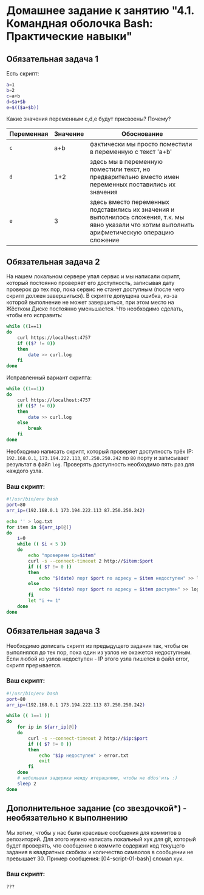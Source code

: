 

# Домашнее задание к занятию "4.1. Командная оболочка Bash: Практические навыки"

## Обязательная задача 1

Есть скрипт:
```bash
a=1
b=2
c=a+b
d=$a+$b
e=$(($a+$b))
```

Какие значения переменным c,d,e будут присвоены? Почему?

| Переменная  | Значение | Обоснование |
| ------------- | ------------- | ------------- |
| `c`  | a+b  | фактически мы просто поместили в переменную с текст 'a+b'  |
| `d`  | 1+2  | здесь мы в переменную поместили текст, но предварительно вместо имен переменных поставились их значения |
| `e`  | 3  | здесь вместо переменных подставились их значения и выполнилось сложения, т.к. мы явно указали что хотим выполнить арифметическую операцию сложение |


## Обязательная задача 2
На нашем локальном сервере упал сервис и мы написали скрипт, который постоянно проверяет его доступность, записывая дату проверок до тех пор, пока сервис не станет доступным (после чего скрипт должен завершиться). В скрипте допущена ошибка, из-за которой выполнение не может завершиться, при этом место на Жёстком Диске постоянно уменьшается. Что необходимо сделать, чтобы его исправить:
```bash
while ((1==1)
do
	curl https://localhost:4757
	if (($? != 0))
	then
		date >> curl.log
	fi
done
```

Исправленный вариант скрипта:
```bash
while ((1==1))
do
	curl https://localhost:4757
	if (($? != 0))
	then
		date >> curl.log
    else
        break
	fi
done
```

Необходимо написать скрипт, который проверяет доступность трёх IP: `192.168.0.1`, `173.194.222.113`, `87.250.250.242` по `80` порту и записывает результат в файл `log`. Проверять доступность необходимо пять раз для каждого узла.

### Ваш скрипт:
```bash
#!/usr/bin/env bash
port=80
arr_ip=(192.168.0.1 173.194.222.113 87.250.250.242)

echo '' > log.txt
for item in ${arr_ip[@]}
do
    i=0
    while (( $i < 5 ))
    do
        echo "проверяем ip=$item"
        curl -s --connect-timeout 2 http://$item:$port
        if (( $? != 0 ))
        then
            echo "$(date) порт $port по адресу = $item недоступен" >> log.txt
        else 
            echo "$(date) порт $port по адресу = $item доступен" >> log.txt
        fi
        let "i += 1"
    done
done
```

## Обязательная задача 3
Необходимо дописать скрипт из предыдущего задания так, чтобы он выполнялся до тех пор, пока один из узлов не окажется недоступным. Если любой из узлов недоступен - IP этого узла пишется в файл error, скрипт прерывается.

### Ваш скрипт:
```bash
#!/usr/bin/env bash
port=80
arr_ip=(192.168.0.1 173.194.222.113 87.250.250.242)

while (( 1==1 ))
do
    for ip in ${arr_ip[@]}
    do
        curl -s --connect-timeout 2 http://$ip:$port
        if (( $? != 0 ))
        then
            echo "$ip недоступен" > error.txt
            exit
        fi
    done
    # небольшая задержка между итерациями, чтобы не ddos'ить :)
    sleep 2
done
```

## Дополнительное задание (со звездочкой*) - необязательно к выполнению

Мы хотим, чтобы у нас были красивые сообщения для коммитов в репозиторий. Для этого нужно написать локальный хук для git, который будет проверять, что сообщение в коммите содержит код текущего задания в квадратных скобках и количество символов в сообщении не превышает 30. Пример сообщения: \[04-script-01-bash\] сломал хук.

### Ваш скрипт:
```bash
???
```